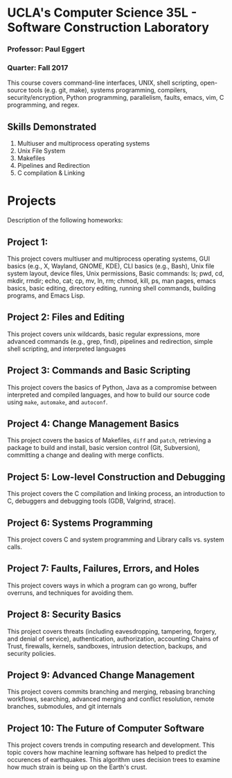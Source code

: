 # UCLA's Computer Science 35L - Software Construction Laboratory

### Professor: Paul Eggert
### Quarter: Fall 2017

This course covers command-line interfaces, UNIX, shell scripting, open-source tools (e.g. git, make), systems programming, compilers, security/encryption,
Python programming, parallelism, faults, emacs, vim, C programming, and regex. 

## Skills Demonstrated 
1. Multiuser and multiprocess operating systems
2. Unix File System 
3. Makefiles 
4. Pipelines and Redirection 
5. C compilation & Linking 

# Projects
Description of the following homeworks:

## Project 1:
This project covers multiuser and multiprocess operating systems, GUI basics (e.g., X, Wayland, GNOME, KDE), CLI basics (e.g., Bash), Unix file system layout, 
device files, Unix permissions, Basic commands: ls; pwd, cd, mkdir, rmdir; echo, cat; cp, mv, ln, rm; chmod, kill, ps, man pages, emacs basics, basic editing, 
directory editing, running shell commands, building programs, and Emacs Lisp.


## Project 2: Files and Editing
This project covers unix wildcards, basic regular expressions, more advanced commands (e.g., grep, find), pipelines and redirection, simple shell scripting, and interpreted languages

## Project 3: Commands and Basic Scripting
This project covers the basics of Python, Java as a compromise between interpreted and compiled languages, and how to build our source code using `make`, `automake`, and `autoconf`. 

## Project 4: Change Management Basics
This project covers the basics of Makefiles, `diff` and `patch`, retrieving a package to build and install, basic version control (Git, Subversion), committing a change
and dealing with merge conflicts. 

## Project 5: Low-level Construction and Debugging
This project covers the C compilation and linking process, an introduction to C, debuggers and debugging tools (GDB, Valgrind, strace).

## Project 6: Systems Programming
This project covers C and system programming and Library calls vs. system calls. 

## Project 7: Faults, Failures, Errors, and Holes
This project covers ways in which a program can go wrong, buffer overruns, and techniques for avoiding them.

## Project 8: Security Basics
This project covers threats (including eavesdropping, tampering, forgery, and denial of service), authentication, authorization, accounting
Chains of Trust, firewalls, kernels, sandboxes, intrusion detection, backups, and security policies.

## Project 9: Advanced Change Management
This project covers commits branching and merging, rebasing branching workflows, searching, advanced merging and conflict resolution, remote branches, submodules, and git internals

## Project 10: The Future of Computer Software
This project covers trends in computing research and development. This topic covers how machine learning software has helped to predict the occurences of earthquakes. This algorithm 
uses decision trees to examine how much strain is being up on the Earth's crust. 

